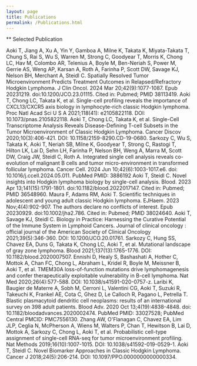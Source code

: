 ```yaml
---
layout: page
title: Publications
permalink: /Publications.html
---
```



** Selected Publication

Aoki T, Jiang A, Xu A, Yin Y, Gamboa A, Milne K, Takata K, Miyata-Takata T, Chung S, Rai S, Wu S, Warren M, Strong C, Goodyear T, Morris K, Chong LC, Hav M, Colombo AR, Telenius A, Boyle M, Ben-Neriah S, Power M, Gerrie AS, Weng AP, Karsan A, Roth A, Farinha P, Scott DW, Savage KJ, Nelson BH, Merchant A, Steidl C. Spatially Resolved Tumor Microenvironment Predicts Treatment Outcomes in Relapsed/Refractory Hodgkin Lymphoma. J Clin Oncol. 2024 Mar 20;42(9):1077-1087. Epub 20231219. doi:10.1200/JCO.23.01115. Cited in: Pubmed; PMID 38113419.
Aoki T, Chong LC, Takata K, et al. Single-cell profiling reveals the importance of CXCL13/CXCR5 axis biology in lymphocyte-rich classic Hodgkin lymphoma. Proc Natl Acad Sci U S A 2021;118(41): e2105822118. DOI: 10.1073/pnas.2105822118.
Aoki T, Chong LC, Takata K, et al. Single-Cell Transcriptome Analysis Reveals Disease-Defining T-cell Subsets in the Tumor Microenvironment of Classic Hodgkin Lymphoma. Cancer Discov 2020;10(3):406-421. DOI: 10.1158/2159-8290.CD-19-0680.
Sarkozy C, Wu S, Takata K, Aoki T, Neriah SB, Milne K, Goodyear T, Strong C, Rastogi T, Hilton LK, Lai D, Sehn LH, Farinha P, Nelson BH, Weng A, Marra M, Scott DW, Craig JW, Steidl C, Roth A. Integrated single cell analysis reveals co-evolution of malignant B cells and tumor micro-environment in transformed follicular lymphoma. Cancer Cell. 2024 Jun 10;42(6):1003-1017.e6. doi: 10.1016/j.ccell.2024.05.011. PubMed PMID: 3886192
Aoki T, Steidl C. Novel insights into Hodgkin lymphoma biology by single-cell analysis. Blood. 2023 Apr 13;141(15):1791-1801. doi:10.1182/blood.2022017147. Cited in: Pubmed; PMID 36548960.
Maura F, Adams RM, Aoki T. Scientific techniques in adolescent and young adult classic Hodgkin lymphoma. EJHaem. 2023 Nov;4(4):902-907. The authors declare no conflicts of interest. Epub 20230929. doi:10.1002/jha2.786. Cited in: Pubmed; PMID 38024640.
Aoki T, Savage KJ, Steidl C. Biology in Practice: Harnessing the Curative Potential of the Immune System in Lymphoid Cancers. Journal of clinical oncology : official journal of the American Society of Clinical Oncology 2021;39(5):346-360. DOI: 10.1200/JCO.20.01761.
Sarkozy C, Hung SS, Chavez EA, Duns G, Takata K, Chong LC, Aoki T, et al. Mutational landscape of gray zone lymphoma. Blood 2021;137(13):1765-1776. DOI: 10.1182/blood.2020007507.
Ennishi D, Healy S, Bashashati A, Hother C, Mottok A, Chan FC, Chong L, Abraham L, Kridel R, Boyle M, Meissner B, Aoki T, et al. TMEM30A loss-of-function mutations drive lymphomagenesis and confer therapeutically exploitable vulnerability in B-cell lymphoma. Nat Med 2020;26(4):577-588. DOI: 10.1038/s41591-020-0757-z.
Laribi K, Baugier de Materre A, Sobh M, Cerroni L, Valentini CG, Aoki T,
Suzuki R, Takeuchi K, Frankel AE, Cota C, Ghez D, Le Calloch R, Pagano L, Petrella T. Blastic plasmacytoid dendritic cell neoplasms: results of an international survey on 398 adult patients. Blood Adv. 2020 Oct 13;4(19):4838-4848. doi: 10.1182/bloodadvances.2020002474. PubMed PMID: 33027528; PubMed Central PMCID: PMC7556130.
Zhang AW, O'Flanagan C, Chavez EA, Lim JLP, Ceglia N, McPherson A, Wiens M, Walters P, Chan T, Hewitson B, Lai D, Mottok A, Sarkozy C, Chong L, Aoki T, et al. Probabilistic cell-type assignment of single-cell RNA-seq for tumor microenvironment profiling. Nat Methods 2019;16(10):1007-1015. DOI: 10.1038/s41592-019-0529-1.
Aoki T, Steidl C. Novel Biomarker Approaches in Classic Hodgkin Lymphoma. Cancer J 2018;24(5):206-214. DOI: 10.1097/PPO.0000000000000334.
